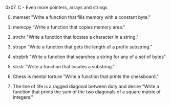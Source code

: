 0x07. C - Even more pointers, arrays and strings

0. memset
"Write a function that fills memory with a constant byte."

1. memcpy
"Write a function that copies memory area."

2. strchr
"Write a function that locates a character in a string."

3. strspn
"Write a function that gets the length of a prefix substring."

4. strpbrk
"Write a function that searches a string for any of a set of bytes"

5. strstr
"Write a function that locates a substring."

6. Chess is mental torture
"Write a function that prints the chessboard."

7. The line of life is a ragged diagonal between duty and desire
"Write a function that prints the sum of the two diagonals of a square matrix of integers."
